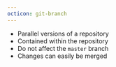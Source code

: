 ```yaml
---
octicon: git-branch
---
```


* Parallel versions of a repository
* Contained within the repository
* Do not affect the `master` branch
* Changes can easily be merged